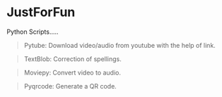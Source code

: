 # JustForFun
Python Scripts.....

>Pytube: Download video/audio from youtube with the help of link.

>TextBlob: Correction of spellings.

>Moviepy: Convert video to audio.

>Pyqrcode: Generate a QR code.
